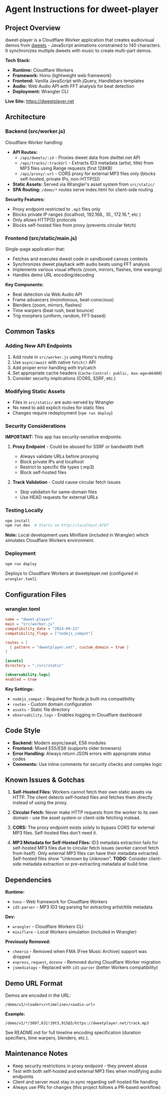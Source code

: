 # Agent Instructions for dweet-player

## Project Overview

dweet-player is a Cloudflare Worker application that creates audiovisual demos from [dweets](https://www.dwitter.net) - JavaScript animations constrained to 140 characters. It synchronizes multiple dweets with music to create multi-part demos.

**Tech Stack:**
- **Runtime:** Cloudflare Workers
- **Framework:** Hono (lightweight web framework)
- **Frontend:** Vanilla JavaScript with jQuery, Handlebars templates
- **Audio:** Web Audio API with FFT analysis for beat detection
- **Deployment:** Wrangler CLI

**Live Site:** https://dweetplayer.net

## Architecture

### Backend (src/worker.js)

Cloudflare Worker handling:
- **API Routes:**
  - `/api/dweets/:id` - Proxies dweet data from dwitter.net API
  - `/api/tracks/:trackUrl` - Extracts ID3 metadata (artist, title) from MP3 files using Range requests (first 128KB)
  - `/api/proxy/:url` - CORS proxy for external MP3 files only (blocks self-hosted, private IPs, non-HTTP(S))
- **Static Assets:** Served via Wrangler's asset system from `src/static/`
- **SPA Routing:** `/demo/*` routes serve index.html for client-side routing

**Security Features:**
- Proxy endpoint restricted to `.mp3` files only
- Blocks private IP ranges (localhost, 192.168.*, 10.*, 172.16.*, etc.)
- Only allows HTTP(S) protocols
- Blocks self-hosted files from proxy (prevents circular fetch)

### Frontend (src/static/main.js)

Single-page application that:
- Fetches and executes dweet code in sandboxed canvas contexts
- Synchronizes dweet playback with audio beats using FFT analysis
- Implements various visual effects (zoom, mirrors, flashes, time warping)
- Handles demo URL encoding/decoding

**Key Components:**
- Beat detection via Web Audio API
- Frame advancers (monotonous, beat-conscious)
- Blenders (zoom, mirrors, flashes)
- Time warpers (beat rush, beat bounce)
- Trig morphers (uniform, random, FFT-based)

## Common Tasks

### Adding New API Endpoints

1. Add route in `src/worker.js` using Hono's routing
2. Use `async/await` with native `fetch()` API
3. Add proper error handling with try/catch
4. Set appropriate cache headers (`Cache-Control: public, max-age=86400`)
5. Consider security implications (CORS, SSRF, etc.)

### Modifying Static Assets

- Files in `src/static/` are auto-served by Wrangler
- No need to add explicit routes for static files
- Changes require redeployment (`npm run deploy`)

### Security Considerations

**IMPORTANT:** This app has security-sensitive endpoints:

1. **Proxy Endpoint** - Could be abused for SSRF or bandwidth theft
   - Always validate URLs before proxying
   - Block private IPs and localhost
   - Restrict to specific file types (.mp3)
   - Block self-hosted files

2. **Track Validation** - Could cause circular fetch issues
   - Skip validation for same-domain files
   - Use HEAD requests for external URLs

### Testing Locally

```bash
npm install
npm run dev  # Starts on http://localhost:8787
```

**Note:** Local development uses Miniflare (included in Wrangler) which simulates Cloudflare Workers environment.

### Deployment

```bash
npm run deploy
```

Deploys to Cloudflare Workers at dweetplayer.net (configured in `wrangler.toml`).

## Configuration Files

### wrangler.toml

```toml
name = "dweet-player"
main = "src/worker.js"
compatibility_date = "2024-09-23"
compatibility_flags = ["nodejs_compat"]

routes = [
  { pattern = "dweetplayer.net", custom_domain = true }
]

[assets]
directory = "./src/static"

[observability.logs]
enabled = true
```

**Key Settings:**
- `nodejs_compat` - Required for Node.js built-ins compatibility
- `routes` - Custom domain configuration
- `assets` - Static file directory
- `observability.logs` - Enables logging in Cloudflare dashboard

## Code Style

- **Backend:** Modern async/await, ES6 modules
- **Frontend:** Mixed ES5/ES6 (supports older browsers)
- **Error Handling:** Always return JSON errors with appropriate status codes
- **Comments:** Use inline comments for security checks and complex logic

## Known Issues & Gotchas

1. **Self-Hosted Files:** Workers cannot fetch their own static assets via HTTP. The client detects self-hosted files and fetches them directly instead of using the proxy.

2. **Circular Fetch:** Never make HTTP requests from the worker to its own domain - use the asset system or client-side fetching instead.

3. **CORS:** The proxy endpoint exists solely to bypass CORS for external MP3 files. Self-hosted files don't need it.

4. **MP3 Metadata for Self-Hosted Files:** ID3 metadata extraction fails for self-hosted MP3 files due to circular fetch issues (worker cannot fetch from itself). Only external MP3 files can have their metadata extracted. Self-hosted files show "Unknown by Unknown". **TODO:** Consider client-side metadata extraction or pre-extracting metadata at build time.

## Dependencies

**Runtime:**
- `hono` - Web framework for Cloudflare Workers
- `id3-parser` - MP3 ID3 tag parsing for extracting artist/title metadata

**Dev:**
- `wrangler` - Cloudflare Workers CLI
- `miniflare` - Local Workers simulation (included in Wrangler)

**Previously Removed:**
- `cheerio` - Removed when FMA (Free Music Archive) support was dropped
- `express`, `request`, `dotenv` - Removed during Cloudflare Worker migration
- `jsmediatags` - Replaced with `id3-parser` (better Workers compatibility)

## Demo URL Format

Demos are encoded in the URL:

```
/demo/v1/<loader>/<timeline>/<audio-url>
```

**Example:**
```
/demo/v1/*/3097,631!10t5,915@3/https://dweetplayer.net/track.mp3
```

See README.md for full timeline encoding specification (duration specifiers, time warpers, blenders, etc.).

## Maintenance Notes

- Keep security restrictions in proxy endpoint - they prevent abuse
- Test with both self-hosted and external MP3 files when modifying audio endpoints
- Client and server must stay in sync regarding self-hosted file handling
- Always use PRs for changes (this project follows a PR-based workflow)
